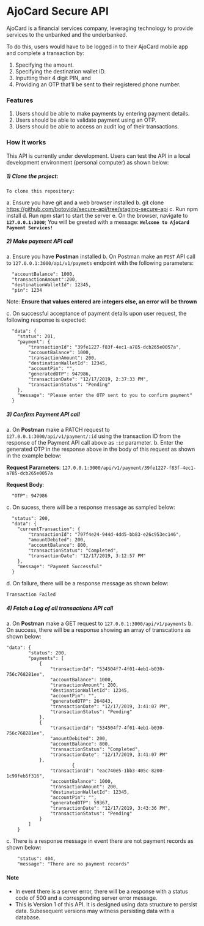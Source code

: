 # AjoCard Secure API

AjoCard is a financial services company, leveraging technology to provide services to the unbanked and the underbanked.

To do this, users would have to be logged in to their AjoCard mobile app
and complete a transaction by:
1. Specifying the amount.
2. Specifying the destination wallet ID.
3. Inputting their 4 digit PIN, and
4. Providing an OTP that’ll be sent to their registered phone number.


### Features

1. Users should be able to make payments by entering payment details.
2. Users should be able to validate payment using an OTP.
3. Users should be able to access an audit log of their transactions. 


### How it works

This API is currently under development. Users can test the API in a local development environment (personal computer) as shown below:

##### 1) Clone the project:

    To clone this repository: 

  a. Ensure you have git and a web browser installed
  b. git clone https://github.com/botovida/secure-api/tree/staging-secure-api
  c. Run npm install
  d. Run npm start to start the server
  e. On the browser, navigate to **``127.0.0.1:3000``**; You will be greeted with a message: **``Welcome to AjoCard Payment Services!``**

##### 2) Make payment API call
a. Ensure you have **Postman** installed
b. On Postman make an ``POST`` API call to ``127.0.0.1:3000/api/v1/paymets`` endpoint with the following parameters:

```
  "accountBalance": 1000,
  "transactionAmount":200,
  "destinationWalletId": 12345,
  "pin": 1234
```

Note: **Ensure that values entered are integers else, an error will be thrown**

c. On successful acceptance of payment details upon user request, the following response is expected:
```
  "data": {
    "status": 201,
    "payment": {
        "transactionId": "39fe1227-f83f-4ec1-a785-dcb265e0057a",
        "accountBalance": 1000,
        "transactionAmount": 200,
        "destinationWalletId": 12345,
        "accountPin": "",
        "generatedOTP": 947986,
        "transactionDate": "12/17/2019, 2:37:33 PM",
        "transactionStatus": "Pending"
    },
    "message": "Please enter the OTP sent to you to confirm payment"
  }
```

##### 3) Confirm Payment API call

a. On **Postman** make a PATCH request to ``127.0.0.1:3000/api/v1/payment/:id`` using the transaction ID from the response of the Payment API call above as ``:id`` parameter.
b. Enter the generated OTP in the response above in the body of this request as shown in the example below:

**Request Parameters**:
``127.0.0.1:3000/api/v1/payment/39fe1227-f83f-4ec1-a785-dcb265e0057a``

**Request Body**:
```
  "OTP": 947986
```

c. On sucess, there will be a response message as sampled below:
```
  "status": 200,
  "data": {
    "currentTransaction": {
        "transactionId": "797f4e24-944d-4dd5-bb83-e26c953ec146",
        "amountDebited": 200,
        "accountBalance": 800,
        "transactionStatus": "Completed",
        "transactionDate": "12/17/2019, 3:12:57 PM"
    },
    "message": "Payment Successful"
  }
```

d. On failure, there will be a response message as shown below:
``` 
Transaction Failed
```

##### 4) Fetch a Log of all transactions API call

a. On **Postman** make a GET request to ``127.0.0.1:3000/api/v1/payments``
b. On success, there will be a response showing an array of transcations as shown below:
```
"data": {
        "status": 200,
        "payments": [
            {
                "transactionId": "534504f7-4f01-4eb1-b030-756c768281ee",
                "accountBalance": 1000,
                "transactionAmount": 200,
                "destinationWalletId": 12345,
                "accountPin": "",
                "generatedOTP": 264843,
                "transactionDate": "12/17/2019, 3:41:07 PM",
                "transactionStatus": "Pending"
            },
            {
                "transactionId": "534504f7-4f01-4eb1-b030-756c768281ee",
                "amountDebited": 200,
                "accountBalance": 800,
                "transactionStatus": "Completed",
                "transactionDate": "12/17/2019, 3:41:07 PM"
            },
                        {
                "transactionId": "eac740e5-1bb3-405c-8200-1c99feb5f316",
                "accountBalance": 1000,
                "transactionAmount": 200,
                "destinationWalletId": 12345,
                "accountPin": "",
                "generatedOTP": 59367,
                "transactionDate": "12/17/2019, 3:43:36 PM",
                "transactionStatus": "Pending"
            }
        ]
    }
```
c. There is a response message in event there are not payment records as shown below:
```
    "status": 404,
    "message": "There are no payment records"
```

#### Note
  * In event there is a server error, there will be a response with a status code of 500 and a corresponding server error message.
  * This is Version 1 of this API. It is designed using data structure to persist data. Subesequent versions may witness persisting data with a database.